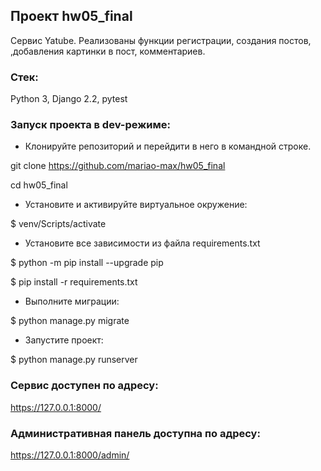## Проект hw05_final

Сервис Yatube. Реализованы функции регистрации, создания постов, ,добавления картинки в пост, комментариев.

### Стек:
Python 3, Django 2.2, pytest

### Запуск проекта в dev-режиме:
- Клонируйте репозиторий и перейдити в него в командной строке.

git clone https://github.com/mariao-max/hw05_final

cd hw05_final

- Установите и активируйте виртуальное окружение:

$ venv/Scripts/activate

- Установите все зависимости из файла requirements.txt

$ python -m pip install --upgrade pip

$ pip install -r requirements.txt

- Выполните миграции:

$ python manage.py migrate 

- Запустите проект:

$ python manage.py runserver

### Сервис доступен по адресу:

https://127.0.0.1:8000/

### Административная панель доступна по адресу:

https://127.0.0.1:8000/admin/
